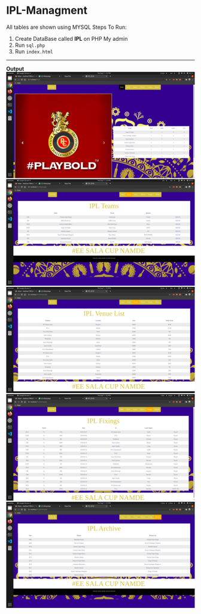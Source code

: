 # IPL-Managment
All tables are shown using MYSQL
Steps To Run:<br>
1. Create DataBase called <b>IPL</b> on PHP My admin
2. Run `sql.php`
3. Run `index.html` 
<hr>
<b> Output</b>
<img src="https://github.com/chethan1996/IPL-Managment/blob/master/output/Screenshot%20from%202020-08-11%2016-14-03.png">
<img src="https://github.com/chethan1996/IPL-Managment/blob/master/output/Screenshot%20from%202020-08-11%2016-14-14.png">
<img src="https://github.com/chethan1996/IPL-Managment/blob/master/output/Screenshot%20from%202020-08-11%2016-14-19.png">
<img src="https://github.com/chethan1996/IPL-Managment/blob/master/output/Screenshot%20from%202020-08-11%2016-14-28.png">
<img src="https://github.com/chethan1996/IPL-Managment/blob/master/output/Screenshot%20from%202020-08-11%2016-14-32.png">

